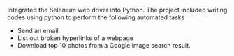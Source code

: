 Integrated the Selenium web driver into Python.
The project included writing codes using python to perform the following automated tasks
- Send an email
- List out broken hyperlinks of a webpage
- Download top 10 photos from a Google image search result.
